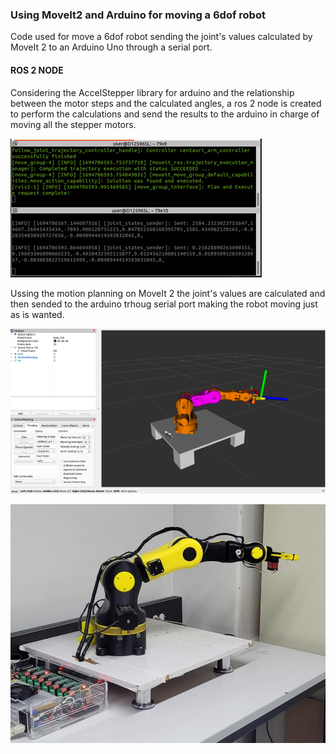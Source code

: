 ### Using MoveIt2 and Arduino for moving a 6dof robot
Code used for move a 6dof robot sending the joint's values calculated by MoveIt 2 to an Arduino Uno through a serial port.

#### ROS 2 NODE

Considering the AccelStepper library for arduino and the relationship between the motor steps and the calculated angles, a ros 2 node is created to perform the calculations and send the results to the arduino in charge of moving all the stepper motors.

![](https://github.com/FedericoDorado/MoveIt2-and-Arduino-for-moving-a-6dof-robot/blob/main/Images/Nodo_arduino.png?raw=true)

Ussing the motion planning on MoveIt 2 the joint's values are calculated and then sended to the arduino trhoug serial port making the robot moving just as is wanted.

![](https://github.com/FedericoDorado/MoveIt2-and-Arduino-for-moving-a-6dof-robot/blob/main/Images/Nodo_arduino_test1.png.jpg.png?raw=true)

![](https://github.com/FedericoDorado/MoveIt2-and-Arduino-for-moving-a-6dof-robot/blob/main/Images/Nodo_arduino_test.png.jpg?raw=true)
